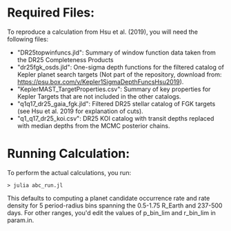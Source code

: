 # Required Files:
To reproduce a calculation from Hsu et al. (2019), you will need the following files:
* "DR25topwinfuncs.jld": Summary of window function data taken from the DR25 Completeness Products
* "dr25fgk_osds.jld": One-sigma depth functions for the filtered catalog of Kepler planet search targets (Not part of the repository, download from: https://psu.box.com/v/Kepler1SigmaDepthFuncsHsu2019).
* "KeplerMAST_TargetProperties.csv": Summary of key properties for Kepler Targets that are not included in the other catalogs.
* "q1q17_dr25_gaia_fgk.jld": Filtered DR25 stellar catalog of FGK targets (see Hsu et al. 2019 for explanation of cuts).
* "q1_q17_dr25_koi.csv": DR25 KOI catalog with transit depths replaced with median depths from the MCMC posterior chains.

# Running Calculation:
To perform the actual calculations, you run:
```
> julia abc_run.jl
```

This defaults to computing a planet candidate occurrence rate and rate density for 5 period-radius bins spanning the 0.5-1.75 R_Earth and 237-500 days.
For other ranges, you'd edit the values of p_bin_lim and r_bin_lim in param.in.